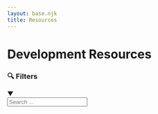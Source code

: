 ```yaml
---
layout: base.njk
title: Resources
---
```


# Development Resources

<div class="filter-section">
    <div class="filter-toggle" onclick="toggleFilters()">
        <h3>🔍 Filters</h3>
        <span class="arrow">▼</span>
    </div>
    <div class="filter-content hidden" id="filterContent">
        <div class="search-box">
            <input type="text" id="searchInput" placeholder="Search ..." oninput="itemFilter.filterItems()">
        </div>
        <div class="tag-filters" id="tagFilters">
            <!-- Tags will be populated by JavaScript -->
        </div>
    </div>
</div>

<div class="resources-grid" id="resourcesGrid">
    <!-- Resources will be populated by JavaScript -->
</div>

<div class="no-results" id="noResults" style="display: none;">
    No resources found matching your criteria. 
</div>

<script src="./js/item-filter.js"></script>
<script src="./js/resources-config.js"></script>
